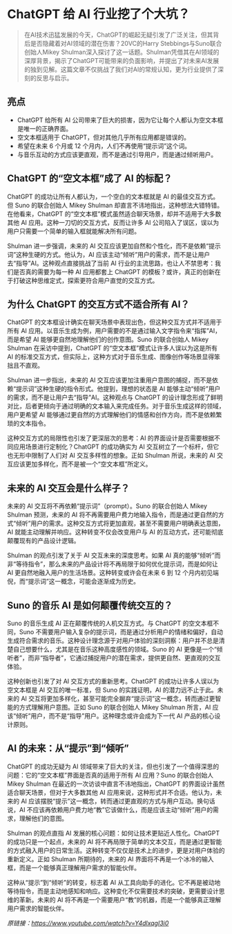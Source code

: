 # ChatGPT 给 AI 行业挖了个大坑？

>在AI技术迅猛发展的今天，ChatGPT的崛起无疑引发了广泛关注，但其背后是否隐藏着对AI领域的潜在伤害？20VC的Harry Stebbings与Suno联合创始人Mikey Shulman深入探讨了这一话题。Shulman凭借其在AI领域的深厚背景，揭示了ChatGPT可能带来的负面影响，并提出了对未来AI发展的独到见解。这篇文章不仅挑战了我们对AI的常规认知，更为行业提供了深刻的反思与启示。

## 亮点
- ChatGPT 给所有 AI 公司带来了巨大的损害，因为它让每个人都认为空文本框是唯一的正确界面。  
- 空文本框适用于 ChatGPT，但对其他几乎所有应用都是错误的。  
- 希望在未来 6 个月或 12 个月内，人们不再使用“提示词”这个词。  
- 与音乐互动的方式应该更直观，而不是通过引导用户，而是通过倾听用户。

## ChatGPT 的“空文本框”成了 AI 的标配？
ChatGPT 的成功让所有人都认为，一个空白的文本框就是 AI 的最佳交互方式。但 Suno 的联合创始人 Mikey Shulman 却直言不讳地指出，这种想法大错特错。在他看来，ChatGPT 的“空文本框”模式虽然适合聊天场景，却并不适用于大多数其他 AI 应用。这种一刀切的交互方式，反而让许多 AI 公司陷入了误区，误以为用户只需要一个简单的输入框就能解决所有问题。

Shulman 进一步强调，未来的 AI 交互应该更加自然和个性化，而不是依赖“提示词”这种生硬的方式。他认为，AI 应该主动“倾听”用户的需求，而不是让用户去“指导”AI。这种观点直接挑战了当前 AI 行业的主流思路，也让人不禁思考：我们是否真的需要为每一种 AI 应用都套上 ChatGPT 的模板？或许，真正的创新在于打破这种思维定式，探索更符合用户直觉的交互方式。

## 为什么 ChatGPT 的交互方式不适合所有 AI？
ChatGPT 的文本框设计确实在聊天场景中表现出色，但这种交互方式并不适用于所有 AI 应用。以音乐生成为例，用户需要的不是通过输入文字指令来“指挥”AI，而是希望 AI 能够更自然地理解他们的创作意图。Suno 的联合创始人 Mikey Shulman 在采访中提到，ChatGPT 的“空文本框”模式让许多人误以为这是所有 AI 的标准交互方式，但实际上，这种方式对于音乐生成、图像创作等场景显得笨拙且不直观。

Shulman 进一步指出，未来的 AI 交互应该更加注重用户意图的捕捉，而不是依赖“提示词”这种生硬的指令形式。他提到，理想的状态是 AI 能够主动“倾听”用户的需求，而不是让用户去“指导”AI。这种观点与 ChatGPT 的设计理念形成了鲜明对比，后者更倾向于通过明确的文本输入来完成任务。对于音乐生成这样的领域，用户更希望 AI 能够通过更自然的方式理解他们的情感和创作方向，而不是依赖繁琐的文本指令。

这种交互方式的局限性也引发了更深层次的思考：AI 的界面设计是否需要根据不同应用场景进行定制化？ChatGPT 的成功确实为 AI 交互树立了一个标杆，但它也无形中限制了人们对 AI 交互多样性的想象。正如 Shulman 所说，未来的 AI 交互应该更加多样化，而不是被一个“空文本框”所定义。

## 未来的 AI 交互会是什么样子？
未来的 AI 交互将不再依赖“提示词”（prompt）。Suno 的联合创始人 Mikey Shulman 预测，未来的 AI 将不再需要用户费力地输入指令，而是通过更自然的方式“倾听”用户的需求。这种交互方式将更加直观，甚至不需要用户明确表达意图，AI 就能主动理解并响应。这种转变不仅会改变用户与 AI 的互动方式，还可能彻底颠覆现有的产品设计逻辑。

Shulman 的观点引发了关于 AI 交互未来的深度思考。如果 AI 真的能够“倾听”而非“等待指令”，那么未来的产品设计将不再局限于如何优化提示词，而是如何让 AI 更自然地融入用户的生活场景。这种转变或许会在未来 6 到 12 个月内初见端倪，而“提示词”这一概念，可能会逐渐成为历史。

## Suno 的音乐 AI 是如何颠覆传统交互的？
Suno 的音乐生成 AI 正在颠覆传统的人机交互方式。与 ChatGPT 的空文本框不同，Suno 不需要用户输入复杂的提示词，而是通过分析用户的情绪和偏好，自动生成符合需求的音乐。这种设计理念源于对用户体验的深刻洞察：用户并不总是清楚自己想要什么，尤其是在音乐这种高度感性的领域。Suno 的 AI 更像是一个“倾听者”，而非“指导者”，它通过捕捉用户的潜在需求，提供更自然、更直观的交互体验。

这种创新也引发了对 AI 交互方式的重新思考。ChatGPT 的成功让许多人误以为空文本框是 AI 交互的唯一标准，但 Suno 的实践证明，AI 的潜力远不止于此。未来的 AI 交互将更加多样化，甚至可能完全摒弃“提示词”这一概念，转而通过更智能的方式理解用户意图。正如 Suno 的联合创始人 Mikey Shulman 所言，AI 应该“倾听”用户，而不是“指导”用户。这种理念或许会成为下一代 AI 产品的核心设计原则。

## AI 的未来：从“提示”到“倾听”
ChatGPT 的成功无疑为 AI 领域带来了巨大的关注，但也引发了一个值得深思的问题：它的“空文本框”界面是否真的适用于所有 AI 应用？Suno 的联合创始人 Mikey Shulman 在最近的一次访谈中直言不讳地指出，ChatGPT 的界面设计虽然适合聊天场景，但对于大多数其他 AI 应用来说，这种形式并不合适。他认为，未来的 AI 应该摆脱“提示”这一概念，转而通过更直观的方式与用户互动。换句话说，AI 不应该再依赖用户费力地“教”它该做什么，而是应该主动“倾听”用户的需求，理解他们的意图。

Shulman 的观点直指 AI 发展的核心问题：如何让技术更贴近人性化。ChatGPT 的成功只是一个起点，未来的 AI 将不再局限于简单的文本交互，而是通过更智能的方式融入用户的日常生活。这种转变不仅仅是技术上的进步，更是对用户体验的重新定义。正如 Shulman 所期待的，未来的 AI 界面将不再是一个冰冷的输入框，而是一个能够真正理解用户需求的智能伙伴。

这种从“提示”到“倾听”的转变，标志着 AI 从工具向助手的进化。它不再是被动地等待指令，而是主动地感知和响应。这种变化不仅需要技术的突破，更需要设计思维的革新。未来的 AI 将不再是一个需要用户“教”的机器，而是一个能够真正理解用户需求的智能伙伴。

_原链接：https://www.youtube.com/watch?v=Y4dlxqgI3i0_